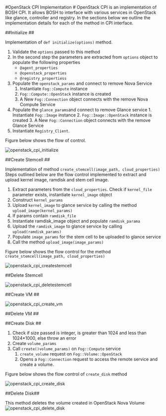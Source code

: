 #OpenStack CPI Implementation #
OpenStack CPI is an implementation of BOSH CPI. It allows BOSH to interface with various services in OpenStack like glance, controller and registry. In the sections below we outline the implementation details for each of the method in CPI interface.

##Initialize ##

Implementation of `def initialize(options)` method. 

1. Validate the `options` passed to this method
2. In the second step the parameters are extracted from `options` object to populate the following properties 
	+ `@agent_properties`	
	+ `@openstack_properties`
	+ `@registry_propertiess`
3. Populate the `openstack_params` and connect to remove Nova Service
	1. Instantiate `Fog::Compute` instance
	2. `Fog::Compute::OpenStack` instance is created
	3. A New `Fog::Connection` object connects with the remove Nova Compute Service
4. Populate the `glance_params`and connect to remove Glance service
       1.  Instantiate `Fog::Image` instance
       2.  `Fog::Image::OpenStack` instance is created
       3.  A New `Fog::Connection` object connects with the remove Glance Service
5. Instantiate `Registry_Client`.

Figure below shows the flow of control.

![openstack_cpi_initialize](https://raw.github.com/rajdeepd/openstack-bosh-cpi/master/images/openstack_cpi_initialize.png)

##Create Stemcell ##

Implementation of method `create_stemcell(image_path, cloud_properties)`
Steps outlined below are the flow control implemented to extract and upload kernel image, ramdisk and stem cell image.

1. Extract parameters from the `cloud_properties`. Check if `kernel_file` parameter exists, instantiate `kernel_image` object
2. Construct `kernel_params`
3. Upload `kernel_image` to glance service by calling the method `upload_image(kernel_params)`
4. If params contain `ramdisk_file` 
5. Instantiate ramdisk_image object and populate `ramdisk_parama`
6. Upload the `ramdisk_image` to glance service by calling `upload(ramdisk_params)`
7. Populate `image_params` for the stem cell to be uploaded to glance service
8. Call the method `upload_image(image_params)` 

Figure below shows the flow control for the method `create_stemcell(image_path, cloud_properties)`

![openstack_cpi_createstemcell](https://raw.github.com/rajdeepd/openstack-bosh-cpi/master/images/openstack_cpi_createstemcell.png)

##Delete Stemcell

![openstack_cpi_deletestemcell](https://raw.github.com/rajdeepd/openstack-bosh-cpi/master/images/openstack_cpi_deletestemcell.png)

##Create VM ##

![openstack_cpi_create_vm](https://raw.github.com/rajdeepd/openstack-bosh-cpi/master/images/openstack_cpi_create_vm.png)

##Delete VM ##

##Create Disk ##

1. Check if size passed is integer, is greater than 1024 and less than 1024*1000, else throw an error
2. Create `volume_params`
3. Call `create()volume_params)` on `Fog::Compute` service
     1. `create_volume` request on `Fog::Volume::OpenStack` 
     2. Opens a `Fog::Connection` request to access the remote service and create a volume.

Figure below shows the flow control of `create_disk` method

![openstack_cpi_create_disk](https://raw.github.com/rajdeepd/openstack-bosh-cpi/master/images/openstack_cpi_create_disk.png)

##Delete Disk##

This method deletes the volume created in OpenStack Nova Volume 
![openstack_cpi_delete_disk](https://raw.github.com/rajdeepd/openstack-bosh-cpi/master/images/openstack_cpi_delete_disk.png)